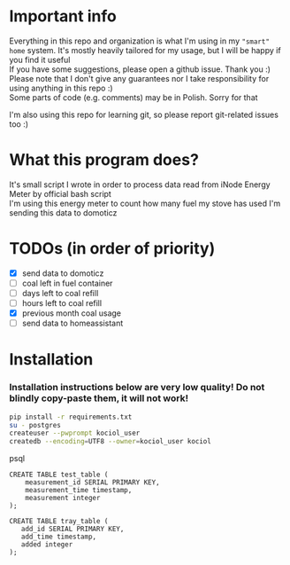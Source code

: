 # Important info
Everything in this repo and organization is what I'm using in my `"smart" home` system. It's mostly heavily tailored for my usage, but I will be happy if you find it useful  
If you have some suggestions, please open a github issue. Thank you :)  
Please note that I don't give any guarantees nor I take responsibility for using anything in this repo :)  
Some parts of code (e.g. comments) may be in Polish. Sorry for that

I'm also using this repo for learning git, so please report git-related issues too :) 

# What this program does?
It's small script I wrote in order to process data read from iNode Energy Meter by official bash script  
I'm using this energy meter to count how many fuel my stove has used
I'm sending this data to domoticz

# TODOs (in order of priority)
- [x] send data to domoticz
- [ ] coal left in fuel container
- [ ] days left to coal refill
- [ ] hours left to coal refill
- [x] previous month coal usage
- [ ] send data to homeassistant

# Installation
### Installation instructions below are very low quality! Do not blindly copy-paste them, it will not work!
```bash
pip install -r requirements.txt
su - postgres
createuser --pwprompt kociol_user
createdb --encoding=UTF8 --owner=kociol_user kociol
```
psql
```
CREATE TABLE test_table (
	measurement_id SERIAL PRIMARY KEY,
	measurement_time timestamp,
	measurement integer
);

CREATE TABLE tray_table (
   add_id SERIAL PRIMARY KEY,
   add_time timestamp,
   added integer
);
```
